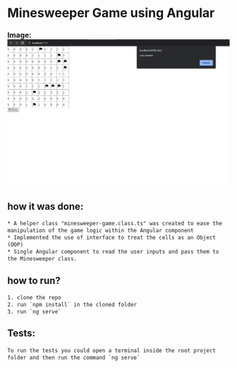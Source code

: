 # Minesweeper Game using Angular
### Image: ![Game: ](https://raw.githubusercontent.com/thiZguy/minesweeper-angular/main/src/assets/minesweeper_demo.png)

## how it was done:
	* A helper class "minesweeper-game.class.ts" was created to ease the manipulation of the game logic within the Angular component
	* Implemented the use of interface to treat the cells as an Object (OOP)
	* Single Angular component to read the user inputs and pass them to the Minesweeper class.
## how to run?
	1. clone the repo
	2. run `npm install` in the cloned folder
	3. run `ng serve`

## Tests:
	To run the tests you could open a terminal inside the root project folder and then run the command `ng serve`
